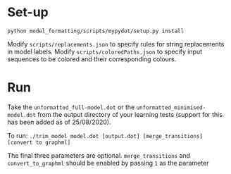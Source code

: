 
# Set-up

`python model_formatting/scripts/mypydot/setup.py install`

Modify `scripts/replacements.json` to specify rules for string replacements in model labels. 
Modify `scripts/coloredPaths.json` to specify input sequences to be colored and their corresponding colours.


# Run

Take the `unformatted_full-model.dot` or the `unformatted_minimised-model.dot` from the output directory of your learning tests (support for this has been added as of 25/08/2020).

To run: `./trim_model model.dot [output.dot] [merge_transitions] [convert to graphml]`

The final three parameters are optional. `merge_transitions` and `convert_to_graphml` should be enabled by passing `1` as the parameter
